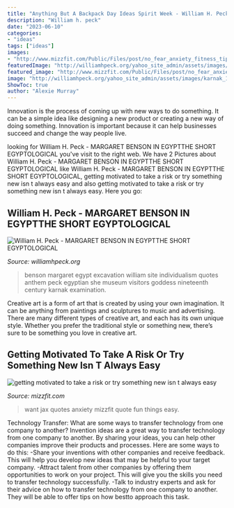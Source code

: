 ```yaml
---
title: "Anything But A Backpack Day Ideas Spirit Week - William H. Peck"
description: "William h. peck"
date: "2023-06-10"
categories:
- "ideas"
tags: ["ideas"]
images:
- "http://www.mizzfit.com/Public/Files/post/no_fear_anxiety_fitness_tips_from_bianca_jade_mizzfit_595dd0afde.jpg"
featuredImage: "http://williamhpeck.org/yahoo_site_admin/assets/images/karnak_1898.302114820_std.jpg"
featured_image: "http://www.mizzfit.com/Public/Files/post/no_fear_anxiety_fitness_tips_from_bianca_jade_mizzfit_595dd0afde.jpg"
image: "http://williamhpeck.org/yahoo_site_admin/assets/images/karnak_1898.302114820_std.jpg"
ShowToc: true
author: "Alexie Murray"
---
```



Innovation is the process of coming up with new ways to do something. It can be a simple idea like designing a new product or creating a new way of doing something. Innovation is important because it can help businesses succeed and change the way people live.

	

		
looking for William H. Peck - MARGARET BENSON IN EGYPTTHE SHORT EGYPTOLOGICAL you've visit to the right web. We have 2 Pictures about William H. Peck - MARGARET BENSON IN EGYPTTHE SHORT EGYPTOLOGICAL like William H. Peck - MARGARET BENSON IN EGYPTTHE SHORT EGYPTOLOGICAL, getting motivated to take a risk or try something new isn t always easy and also getting motivated to take a risk or try something new isn t always easy. Here you go:
		
    
## William H. Peck - MARGARET BENSON IN EGYPTTHE SHORT EGYPTOLOGICAL

<img loading=lazy src="http://williamhpeck.org/yahoo_site_admin/assets/images/karnak_1898.302114820_std.jpg" onerror="this.onerror=null;this.src='https://tse2.mm.bing.net/th?id=OIP.bSUi9Be8nfOzU2b6ZHca6gHaF6&amp;pid=15.1';" alt="William H. Peck - MARGARET BENSON IN EGYPTTHE SHORT EGYPTOLOGICAL">

_Source: williamhpeck.org_

>benson margaret egypt excavation william site individualism quotes anthem peck egyptian she museum visitors goddess nineteenth century karnak examination. 

	

Creative art is a form of art that is created by using your own imagination. It can be anything from paintings and sculptures to music and advertising. There are many different types of creative art, and each has its own unique style. Whether you prefer the traditional style or something new, there’s sure to be something you love in creative art.

    
## Getting Motivated To Take A Risk Or Try Something New Isn T Always Easy

<img loading=lazy src="http://www.mizzfit.com/Public/Files/post/no_fear_anxiety_fitness_tips_from_bianca_jade_mizzfit_595dd0afde.jpg" onerror="this.onerror=null;this.src='https://tse4.mm.bing.net/th?id=OIP.X_gmTxxncVANuW-b8vp6fAHaFz&amp;pid=15.1';" alt="getting motivated to take a risk or try something new isn t always easy">

_Source: mizzfit.com_

>want jax quotes anxiety mizzfit quote fun things easy. 

	

Technology Transfer: What are some ways to transfer technology from one company to another?
Invention ideas are a great way to transfer technology from one company to another. By sharing your ideas, you can help other companies improve their products and processes. Here are some ways to do this: 
-Share your inventions with other companies and receive feedback. This will help you develop new ideas that may be helpful to your target company.
-Attract talent from other companies by offering them opportunities to work on your project. This will give you the skills you need to transfer technology successfully.
-Talk to industry experts and ask for their advice on how to transfer technology from one company to another. They will be able to offer tips on how bestto approach this task.

